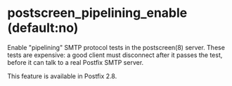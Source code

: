 # postscreen_pipelining_enable (default:no) 

 Enable "pipelining" SMTP protocol tests in the postscreen(8)
server. These tests are expensive: a good client must disconnect
after it passes the test, before it can talk to a real Postfix SMTP
server. 

 This feature is available in Postfix 2.8.  


